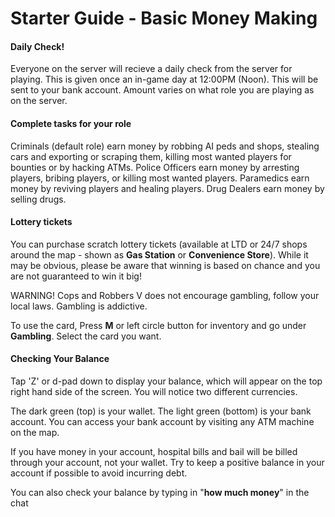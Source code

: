 # Starter Guide - Basic Money Making

#### Daily Check!

Everyone on the server will recieve a daily check from the server for playing. This is given once an in-game day at 12:00PM (Noon). This will be sent to your bank account. Amount varies on what role you are playing as on the server.

#### Complete tasks for your role

Criminals (default role) earn money by robbing AI peds and shops, stealing cars and exporting or scraping them, killing most wanted players for bounties or by hacking ATMs. Police Officers earn money by arresting players, bribing players, or killing most wanted players. Paramedics earn money by reviving players and healing players. Drug Dealers earn money by selling drugs.

#### Lottery tickets

You can purchase scratch lottery tickets (available at LTD or 24/7 shops around the map - shown as **Gas Station** or **Convenience Store**). While it may be obvious, please be aware that winning is based on chance and you are not guaranteed to win it big!

WARNING! Cops and Robbers V does not encourage gambling, follow your local laws. Gambling is addictive.

To use the card, Press **M** or left circle button for inventory and go under **Gambling**. Select the card you want.

#### Checking Your Balance
Tap 'Z' or d-pad down to display your balance, which will appear on the top right hand side of the screen. You will notice two different currencies.

The dark green (top) is your wallet. The light green (bottom) is your bank account. You can access your bank account by visiting any ATM machine on the map.

If you have money in your account, hospital bills and bail will be billed through your account, not your wallet. Try to keep a positive balance in your account if possible to avoid incurring debt.

You can also check your balance by typing in "**how much money**" in the chat

